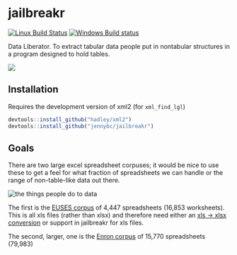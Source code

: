 # jailbreakr

[![Linux Build Status](https://travis-ci.org/jennybc/jailbreakr.svg?branch=master)](https://travis-ci.org/jennybc/jailbreakr)
[![Windows Build status](https://ci.appveyor.com/api/projects/status/github/jennybc/jailbreakr?svg=true)](https://ci.appveyor.com/project/jennybc/jailbreakr)

Data Liberator.  To extract tabular data people put in nontabular structures in a program designed to hold tables.

![](http://i.giphy.com/SEp6Zq6ZkzUNW.gif)

## Installation

Requires the development version of xml2 (for `xml_find_lgl`)

```r
devtools::install_github("hadley/xml2")
devtools::install_github("jennybc/jailbreakr")
```

## Goals

There are two large excel spreadsheet corpuses; it would be nice to use these to get a feel for what fraction of spreadsheets we can handle or the range of non-table-like data out there.

![the things people do to data](http://replygif.net/i/514.gif)

The first is the [EUSES corpus](http://openscience.us/repo/spreadsheet/euses.html) of 4,447 spreadsheets (16,853 worksheets).  This is all xls files (rather than xlsx) and therefore need either an [xls -> xlsx conversion](http://bit.ly/1P2rMGr) or support in jailbreakr for xls files.

The second, larger, one is the [Enron corpus](http://www.felienne.com/archives/3634) of 15,770 spreadsheets (79,983)
